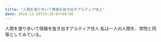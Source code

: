 ```yaml
---
title: "人間を渡り歩いて情報を抜き出すアルティア住人"
date: 2024-12-20T14:20:07+09:00
---
```

人間を渡り歩いて情報を抜き出すアルティア住人
私は一人の人間を、学院と同等としてみている。
